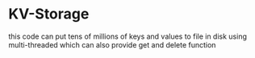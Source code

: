 # KV-Storage
this code can put tens of millions of keys and values to file in disk using multi-threaded which can also provide get and delete function
